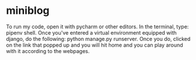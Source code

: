 # miniblog
To run my code, open it with pycharm or other editors. 
In the terminal, type: pipenv shell. 
Once you've entered a virtual environment equipped with django, do the following: python manage.py runserver. 
Once you do, clicked on the link that popped up and you will hit home and you can play around with it according to the webpages.
